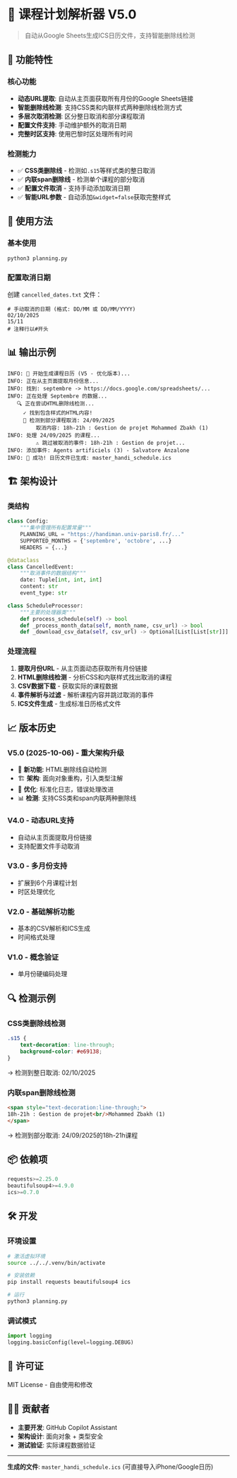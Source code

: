 # 📅 课程计划解析器 V5.0

> 自动从Google Sheets生成ICS日历文件，支持智能删除线检测

## 🎯 功能特性

### 核心功能
- **动态URL提取**: 自动从主页面获取所有月份的Google Sheets链接
- **智能删除线检测**: 支持CSS类和内联样式两种删除线检测方式
- **多层次取消检测**: 区分整日取消和部分课程取消
- **配置文件支持**: 手动维护额外的取消日期
- **完整时区支持**: 使用巴黎时区处理所有时间

### 检测能力
- ✅ **CSS类删除线** - 检测如`.s15`等样式类的整日取消
- ✅ **内联span删除线** - 检测单个课程的部分取消
- ✅ **配置文件取消** - 支持手动添加取消日期
- ✅ **智能URL参数** - 自动添加`&widget=false`获取完整样式

## 🚀 使用方法

### 基本使用
```bash
python3 planning.py
```

### 配置取消日期
创建 `cancelled_dates.txt` 文件：
```
# 手动取消的日期 (格式: DD/MM 或 DD/MM/YYYY)
02/10/2025
15/11
# 注释行以#开头
```

## 📊 输出示例

```
INFO: 📅 开始生成课程日历 (V5 - 优化版本)...
INFO: 正在从主页面提取月份信息...
INFO: 找到: septembre -> https://docs.google.com/spreadsheets/...
INFO: 正在处理 Septembre 的数据...
   🔍 正在尝试HTML删除线检测...
     ✓ 找到包含样式的HTML内容!
     🚫 检测到部分课程取消: 24/09/2025
         取消内容: 18h-21h : Gestion de projet Mohammed Zbakh (1)
INFO: 处理 24/09/2025 的课程...
         ⚠️ 跳过被取消的事件: 18h-21h : Gestion de projet...
INFO: 添加事件: Agents artificiels (3) - Salvatore Anzalone
INFO: 🎉 成功! 日历文件已生成: master_handi_schedule.ics
```

## 🏗️ 架构设计

### 类结构
```python
class Config:
    """集中管理所有配置常量"""
    PLANNING_URL = "https://handiman.univ-paris8.fr/..."
    SUPPORTED_MONTHS = {'septembre', 'octobre', ...}
    HEADERS = {...}

@dataclass
class CancelledEvent:
    """取消事件的数据结构"""
    date: Tuple[int, int, int]
    content: str
    event_type: str

class ScheduleProcessor:
    """主要的处理器类"""
    def process_schedule(self) -> bool
    def _process_month_data(self, month_name, csv_url) -> bool
    def _download_csv_data(self, csv_url) -> Optional[List[List[str]]]
```

### 处理流程
1. **提取月份URL** - 从主页面动态获取所有月份链接
2. **HTML删除线检测** - 分析CSS和内联样式找出取消的课程
3. **CSV数据下载** - 获取实际的课程数据
4. **事件解析与过滤** - 解析课程内容并跳过取消的事件
5. **ICS文件生成** - 生成标准日历格式文件

## 📈 版本历史

### V5.0 (2025-10-06) - 重大架构升级
- 🎯 **新功能**: HTML删除线自动检测
- 🏗️ **架构**: 面向对象重构，引入类型注解
- 🔧 **优化**: 标准化日志，错误处理改进
- 📊 **检测**: 支持CSS类和span内联两种删除线

### V4.0 - 动态URL支持
- 自动从主页面提取月份链接
- 支持配置文件手动取消

### V3.0 - 多月份支持
- 扩展到6个月课程计划
- 时区处理优化

### V2.0 - 基础解析功能
- 基本的CSV解析和ICS生成
- 时间格式处理

### V1.0 - 概念验证
- 单月份硬编码处理

## 🔍 检测示例

### CSS类删除线检测
```css
.s15 {
    text-decoration: line-through;
    background-color: #e69138;
}
```
→ 检测到整日取消: 02/10/2025

### 内联span删除线检测
```html
<span style="text-decoration:line-through;">
18h-21h : Gestion de projet<br/>Mohammed Zbakh (1)
</span>
```
→ 检测到部分取消: 24/09/2025的18h-21h课程

## 📦 依赖项

```python
requests>=2.25.0
beautifulsoup4>=4.9.0
ics>=0.7.0
```

## 🛠️ 开发

### 环境设置
```bash
# 激活虚拟环境
source ../../.venv/bin/activate

# 安装依赖
pip install requests beautifulsoup4 ics

# 运行
python3 planning.py
```

### 调试模式
```python
import logging
logging.basicConfig(level=logging.DEBUG)
```

## 📝 许可证

MIT License - 自由使用和修改

## 👨‍💻 贡献者

- **主要开发**: GitHub Copilot Assistant
- **架构设计**: 面向对象 + 类型安全
- **测试验证**: 实际课程数据验证

---

**生成的文件**: `master_handi_schedule.ics` (可直接导入iPhone/Google日历)